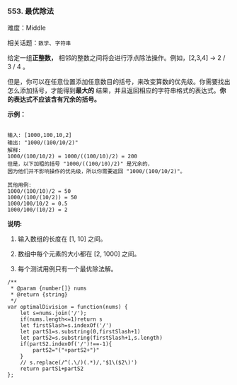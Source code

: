 ### 553. 最优除法

难度：Middle

相关话题：`数学`、`字符串`

给定一组**正整数，** 相邻的整数之间将会进行浮点除法操作。例如，[2,3,4] -> 2 / 3 / 4 。



但是，你可以在任意位置添加任意数目的括号，来改变算数的优先级。你需要找出怎么添加括号，才能得到**最大的** 结果，并且返回相应的字符串格式的表达式。**你的表达式不应该含有冗余的括号。** 



**示例：** 



```

输入: [1000,100,10,2]
输出: "1000/(100/10/2)"
解释:
1000/(100/10/2) = 1000/((100/10)/2) = 200
但是，以下加粗的括号 "1000/((100/10)/2)" 是冗余的，
因为他们并不影响操作的优先级，所以你需要返回 "1000/(100/10/2)"。

其他用例:
1000/(100/10)/2 = 50
1000/(100/(10/2)) = 50
1000/100/10/2 = 0.5
1000/100/(10/2) = 2
```


**说明:** 




1. 输入数组的长度在 [1, 10] 之间。

2. 数组中每个元素的大小都在 [2, 1000] 之间。

3. 每个测试用例只有一个最优除法解。




```
/**
 * @param {number[]} nums
 * @return {string}
 */
var optimalDivision = function(nums) {
    let s=nums.join('/');
    if(nums.length<=1)return s
    let firstSlash=s.indexOf('/')
    let partS1=s.substring(0,firstSlash+1)
    let partS2=s.substring(firstSlash+1,s.length)
    if(partS2.indexOf('/')!==-1){
        partS2="("+partS2+")"
    }
    // s.replace(/^(.\/)(.*)/,'$1\($2\)')
    return partS1+partS2
};
```


